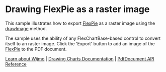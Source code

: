 Drawing FlexPie as a raster image
=================================

This sample illustrates how to export [FlexPie](https://www.grapecity.com/wijmo/api/classes/wijmo_chart.flexpie.html) as a raster image using the [drawImage](https://www.grapecity.com/wijmo/api/classes/wijmo_pdf.pdfdocument.html#drawimage) method.

The sample uses the ability of any FlexChartBase-based control to convert itself to an raster image. Click the 'Export' button to add an image of the [FlexPie](https://www.grapecity.com/wijmo/api/classes/wijmo_chart.flexpie.html) to the PDF document.

[Learn about Wijmo](https://www.grapecity.com/wijmo) | [Drawing Charts Documentation](https://www.grapecity.com/wijmo/docs/Topics/PDF/Drawing-Charts) | [PdfDocument API Reference](https://www.grapecity.com/wijmo/api/classes/wijmo_pdf.pdfdocument.html)